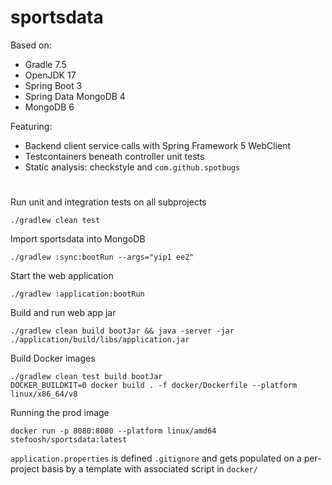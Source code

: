 # sportsdata

Based on:

- Gradle 7.5
- OpenJDK 17
- Spring Boot 3
- Spring Data MongoDB 4
- MongoDB 6

Featuring:

- Backend client service calls with Spring Framework 5 WebClient
- Testcontainers beneath controller unit tests
- Static analysis: checkstyle and `com.github.spotbugs`

#

Run unit and integration tests on all subprojects

```shell
./gradlew clean test
```

Import sportsdata into MongoDB

```shell
./gradlew :sync:bootRun --args="yip1 ee2"
```

Start the web application

```shell
./gradlew :application:bootRun
```

Build and run web app jar

```shell
./gradlew clean build bootJar && java -server -jar ./application/build/libs/application.jar
```

Build Docker images

```shell
./gradlew clean test build bootJar
DOCKER_BUILDKIT=0 docker build . -f docker/Dockerfile --platform linux/x86_64/v8
```

Running the prod image

```shell
docker run -p 8080:8080 --platform linux/amd64 stefoosh/sportsdata:latest
```

`application.properties` is defined `.gitignore` and gets populated on a per-project basis by a template with
associated script in `docker/`
